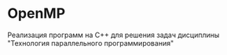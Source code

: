 # OpenMP
Реализация программ на C++ для решения задач дисциплины "Технология параллельного программирования"
